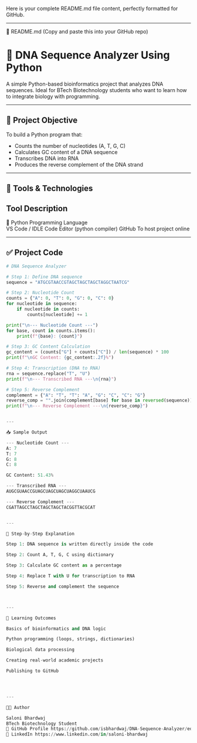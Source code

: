 Here is your complete README.md file content, perfectly formatted for GitHub.


---

📘 README.md (Copy and paste this into your GitHub repo)

# 🧬 DNA Sequence Analyzer Using Python

A simple Python-based bioinformatics project that analyzes DNA sequences. Ideal for BTech Biotechnology students who want to learn how to integrate biology with programming.

---

## 📌 Project Objective

To build a Python program that:
- Counts the number of nucleotides (A, T, G, C)
- Calculates GC content of a DNA sequence
- Transcribes DNA into RNA
- Produces the reverse complement of the DNA strand

---

## 🧰 Tools & Technologies

 Tool        Description                        
------------------------------------------------
🐍 Python       Programming Language               
VS Code / IDLE   Code Editor (python compiler) 
GitHub           To host project online           

---

## ✅ Project Code

```python
# DNA Sequence Analyzer

# Step 1: Define DNA sequence
sequence = "ATGCGTAACCGTAGCTAGCTAGCTAGGCTAATCG"

# Step 2: Nucleotide Count
counts = {"A": 0, "T": 0, "G": 0, "C": 0}
for nucleotide in sequence:
    if nucleotide in counts:
        counts[nucleotide] += 1

print("\n--- Nucleotide Count ---")
for base, count in counts.items():
    print(f"{base}: {count}")

# Step 3: GC Content Calculation
gc_content = (counts["G"] + counts["C"]) / len(sequence) * 100
print(f"\nGC Content: {gc_content:.2f}%")

# Step 4: Transcription (DNA to RNA)
rna = sequence.replace("T", "U")
print(f"\n--- Transcribed RNA ---\n{rna}")

# Step 5: Reverse Complement
complement = {"A": "T", "T": "A", "G": "C", "C": "G"}
reverse_comp = "".join(complement[base] for base in reversed(sequence))
print(f"\n--- Reverse Complement ---\n{reverse_comp}")


---

📥 Sample Output

--- Nucleotide Count ---
A: 7
T: 7
G: 8
C: 8

GC Content: 51.43%

--- Transcribed RNA ---
AUGCGUAACCGUAGCUAGCUAGCUAGGCUAAUCG

--- Reverse Complement ---
CGATTAGCCTAGCTAGCTAGCTACGGTTACGCAT


---

🧪 Step-by-Step Explanation

Step 1: DNA sequence is written directly inside the code

Step 2: Count A, T, G, C using dictionary

Step 3: Calculate GC content as a percentage

Step 4: Replace T with U for transcription to RNA

Step 5: Reverse and complement the sequence



---

🧠 Learning Outcomes

Basics of bioinformatics and DNA logic

Python programming (loops, strings, dictionaries)

Biological data processing

Creating real-world academic projects

Publishing to GitHub




---

🧑‍🔬 Author

Saloni Bhardwaj
BTech Biotechnology Student
🔗 GitHub Profile https://github.com/isbhardwaj/DNA-Sequence-Analyzer/edit/main/README.md
🔗 LinkedIn https://www.linkedin.com/in/saloni-bhardwaj



